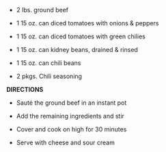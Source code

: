 -   2 lbs. ground beef

-   1 15 oz. can diced tomatoes with onions & peppers

-   1 15 oz. can diced tomatoes with green chilies

-   1 15 oz. can kidney beans, drained & rinsed

-   1 15 oz. can chili beans

-   2 pkgs. Chili seasoning

**DIRECTIONS**

-   Sauté the ground beef in an instant pot

-   Add the remaining ingredients and stir

-   Cover and cook on high for 30 minutes

-   Serve with cheese and sour cream

